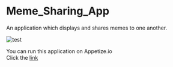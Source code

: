 # Meme_Sharing_App
An application which displays and shares memes to one another.

![test](https://github.com/AshutoshSingh47/Meme_Sharing_App/assets/67503435/47af9592-c9c0-44bb-9f32-1047a362d8c4)


You can run this application on Appetize.io <br/>
Click the <a href="https://appetize.io/app/vxjjun2p5zbku7wewbrtnuc2ee?device=pixel4&osVersion=11.0&scale=75" target="_blank" rel="noreferrer">link</a>
